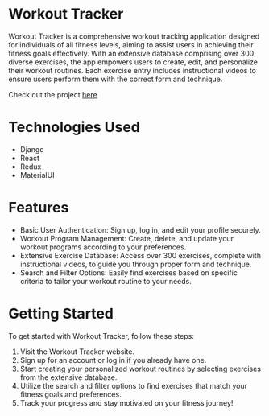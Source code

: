 # Workout Tracker
Workout Tracker is a comprehensive workout tracking application designed for individuals of all fitness levels, aiming to assist users in achieving their fitness goals effectively. With an extensive database comprising over 300 diverse exercises, the app empowers users to create, edit, and personalize their workout routines. Each exercise entry includes instructional videos to ensure users perform them with the correct form and technique.
   
Check out the project [here](https://workout-app-fe.onrender.com/)

# Technologies Used
- Django
- React
- Redux
- MaterialUI
   
# Features
- Basic User Authentication: Sign up, log in, and edit your profile securely.
- Workout Program Management: Create, delete, and update your workout programs according to your preferences.
- Extensive Exercise Database: Access over 300 exercises, complete with instructional videos, to guide you through proper form and technique.
- Search and Filter Options: Easily find exercises based on specific criteria to tailor your workout routine to your needs.

# Getting Started
To get started with Workout Tracker, follow these steps:

1. Visit the Workout Tracker website.
2. Sign up for an account or log in if you already have one.
3. Start creating your personalized workout routines by selecting exercises from the extensive database.
4. Utilize the search and filter options to find exercises that match your fitness goals and preferences.
5. Track your progress and stay motivated on your fitness journey!
